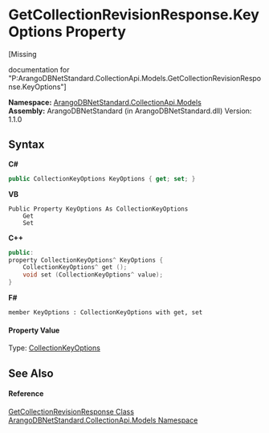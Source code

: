# GetCollectionRevisionResponse.KeyOptions Property 
 

\[Missing <summary> documentation for "P:ArangoDBNetStandard.CollectionApi.Models.GetCollectionRevisionResponse.KeyOptions"\]

**Namespace:**&nbsp;<a href="eddef630-2e74-9b99-ee5b-91305adea48b">ArangoDBNetStandard.CollectionApi.Models</a><br />**Assembly:**&nbsp;ArangoDBNetStandard (in ArangoDBNetStandard.dll) Version: 1.1.0

## Syntax

**C#**<br />
``` C#
public CollectionKeyOptions KeyOptions { get; set; }
```

**VB**<br />
``` VB
Public Property KeyOptions As CollectionKeyOptions
	Get
	Set
```

**C++**<br />
``` C++
public:
property CollectionKeyOptions^ KeyOptions {
	CollectionKeyOptions^ get ();
	void set (CollectionKeyOptions^ value);
}
```

**F#**<br />
``` F#
member KeyOptions : CollectionKeyOptions with get, set

```


#### Property Value
Type: <a href="e3a7983a-b36d-09b3-3a47-669404986ae5">CollectionKeyOptions</a>

## See Also


#### Reference
<a href="6c8a891b-e2a1-0a19-ac73-3bf0c6ace3b0">GetCollectionRevisionResponse Class</a><br /><a href="eddef630-2e74-9b99-ee5b-91305adea48b">ArangoDBNetStandard.CollectionApi.Models Namespace</a><br />